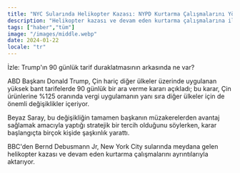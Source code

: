 ```yaml
---
title: "NYC Sularında Helikopter Kazası: NYPD Kurtarma Çalışmalarını Yönlendiriyor"
description: "Helikopter kazası ve devam eden kurtarma çalışmalarına ilişkin detaylar aktarılıyor."
tags: ["haber","tüm"]
image: "/images/middle.webp"
date: 2024-01-22
locale: "tr"
---
```


İzle: Trump'ın 90 günlük tarif duraklatmasının arkasında ne var?

ABD Başkanı Donald Trump, Çin hariç diğer ülkeler üzerinde uygulanan yüksek bant tarifelerde 90 günlük bir ara verme kararı açıkladı; bu karar, Çin ürünlerine %125 oranında vergi uygulamanın yanı sıra diğer ülkeler için de önemli değişiklikler içeriyor.

Beyaz Saray, bu değişikliğin tamamen başkanın müzakerelerden avantaj sağlamak amacıyla yaptığı stratejik bir tercih olduğunu söylerken, karar başlangıçta birçok kişide şaşkınlık yarattı.

BBC'den Bernd Debusmann Jr, New York City sularında meydana gelen helikopter kazası ve devam eden kurtarma çalışmalarını ayrıntılarıyla aktarıyor.

